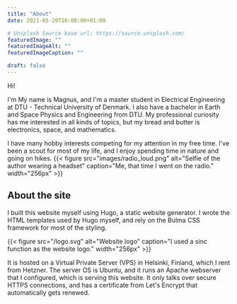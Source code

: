 ```yaml
---
title: "About"
date: 2021-05-20T16:00:00+01:00

# Unsplash Source base url: https://source.unsplash.com/
featuredImage: ""
featuredImageAlt: ""
featuredImageCaption: ""

draft: false
---
```


Hi!

I'm My name is Magnus, and I'm a master student in Electrical Engineering at DTU - Technical University of Denmark. I also have a bachelor in Earth and Space Physics and Engineering from DTU. My professional curiosity has me interested in all kinds of topics, but my bread and butter is electronics, space, and mathematics.

I have many hobby interests competing for my attention in my free time. I've been a scout for most of my life, and I enjoy spending time in nature and going on hikes. 
{{< figure src="images/radio_loud.png" alt="Selfie of the author wearing a headset" caption="Me, that time I went on the radio." width="256px" >}}

## About the site

I built this website myself using Hugo, a static website generator. I wrote the HTML templates used by Hugo myself, and rely on the Bulma CSS framework for most of the styling.

{{< figure src="/logo.svg" alt="Website logo" caption="I used a sinc function as the website logo." width="256px" >}}

It is hosted on a Virtual Private Server (VPS) in Helsinki, Finland, which I rent from Hetzner.
The server OS is Ubuntu, and it runs an Apache webserver that I configured, which is serving this website.
It only talks over secure HTTPS connections, and has a certificate from Let's Encrypt that automatically gets renewed.
